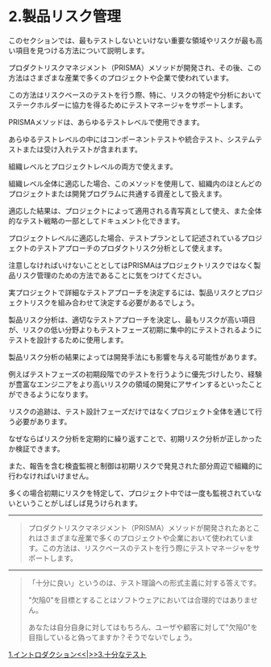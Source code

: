 # 2.製品リスク管理

このセクションでは、最もテストしないといけない重要な領域やリスクが最も高い項目を見つける方法について説明します。

プロダクトリスクマネジメント（PRISMA）メソッドが開発され、その後、この方法はさまざまな産業で多くのプロジェクトや企業で使われています。

この方法はリスクベースのテストを行う際、特に、リスクの特定や分析においてステークホルダーに協力を得るためにテストマネージャをサポートします。

PRISMAメソッドは、あらゆるテストレベルで使用できます。

あらゆるテストレベルの中にはコンポーネントテストや統合テスト、システムテストまたは受け入れテストが含まれます。

組織レベルとプロジェクトレベルの両方で使えます。

組織レベル全体に適応した場合、このメソッドを使用して、組織内のほとんどのプロジェクトまたは開発プログラムに共通する資産として扱えます。

適応した結果は、プロジェクトによって適用される青写真として使え、また全体的なテスト戦略の一部としてドキュメント化できます。

プロジェクトレベルに適応した場合、テストプランとして記述されているプロジェクトのテストアプローチのプロダクトリスク分析として使えます。

注意しなければいけないこととしてはPRISMAはプロジェクトリスクではなく製品リスク管理のための方法であることに気をつけてください。

実プロジェクトで詳細なテストアプローチを決定するには、製品リスクとプロジェクトリスクを組み合わせて決定する必要があるでしょう。

製品リスク分析は、適切なテストアプローチを決定し、最もリスクが高い項目が、リスクの低い分野よりもテストフェーズ初期に集中的にテストされるようにテストを設計するために使用します。

製品リスク分析の結果によっては開発手法にも影響を与える可能性があります。

例えばテストフェーズの初期段階でのテストを行うように優先づけしたり、経験が豊富なエンジニアをより高いリスクの領域の開発にアサインするといったことができるようになります。

リスクの追跡は、テスト設計フェーズだけではなくプロジェクト全体を通じて行う必要があります。

なぜならばリスク分析を定期的に繰り返すことで、初期リスク分析が正しかったか検証できます。

また、報告を含む検査監視と制御は初期リスクで発見された部分周辺で組織的に行わなければいけません。

多くの場合初期にリスクを特定して、プロジェクト中では一度も監視されていないということがしばしば見うけられます。

---

> プロダクトリスクマネジメント（PRISMA）メソッドが開発されたあとこれはさまざまな産業で多くのプロジェクトや企業において使われています。この方法は、リスクベースのテストを行う際にテストマネージャをサポートします。

---

> 「十分に良い」というのは、テスト理論への形式主義に対する答えです。
>
> "欠陥0"を目標とすることはソフトウェアにおいては合理的ではありません。
>
> あなたは自分自身に対してはもちろん、ユーザや顧客に対して"欠陥0"を目指していると偽ってますか？そうでないでしょう。

[1.イントロダクション&lt;&lt;](1.Intoroduction.md)\|[&gt;&gt;3.十分なテスト](3.GoodEnoughTesting.md)

